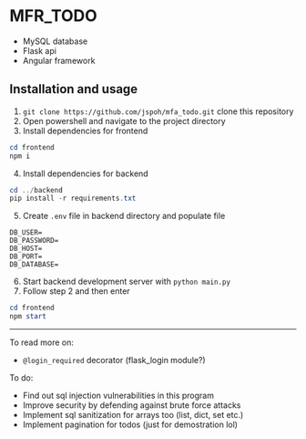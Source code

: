# MFR_TODO

- MySQL database
- Flask api
- Angular framework

## Installation and usage

1. `git clone https://github.com/jspoh/mfa_todo.git` clone this repository
2. Open powershell and navigate to the project directory
3. Install dependencies for frontend
```powershell
cd frontend
npm i
```
4. Install dependencies for backend
```powershell
cd ../backend
pip install -r requirements.txt
```
5. Create `.env` file in backend directory and populate file
```env
DB_USER=
DB_PASSWORD=
DB_HOST=
DB_PORT=
DB_DATABASE=
```
6. Start backend development server with `python main.py`
7. Follow step 2 and then enter
```powershell
cd frontend
npm start
```

<hr>

To read more on:
- `@login_required` decorator (flask_login module?)

To do:
- Find out sql injection vulnerabilities in this program
- Improve security by defending against brute force attacks
- Implement sql sanitization for arrays too (list, dict, set etc.)
- Implement pagination for todos (just for demostration lol)
